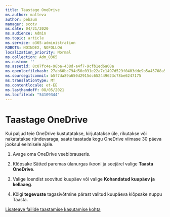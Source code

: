 ```yaml
---
title: Taastage OneDrive
ms.author: matteva
author: pebaum
manager: scotv
ms.date: 04/21/2020
ms.audience: Admin
ms.topic: article
ms.service: o365-administration
ROBOTS: NOINDEX, NOFOLLOW
localization_priority: Normal
ms.collection: Adm_O365
ms.custom: ''
ms.assetid: 8c07fc4e-98ba-438d-a4f7-9cfb1ed6a08a
ms.openlocfilehash: 27ab60bc794d50c031e22a7c1497d529f0403dde9b5a45708a54495117c1939f
ms.sourcegitcommit: b5f7da89a650d2915dc652449623c78be6247175
ms.translationtype: MT
ms.contentlocale: et-EE
ms.lasthandoff: 08/05/2021
ms.locfileid: "54109344"
---
```

# <a name="restore-your-onedrive"></a>Taastage OneDrive

Kui paljud teie OneDrive kustutatakse, kirjutatakse üle, rikutakse või nakatatakse ründevaraga, saate taastada kogu OneDrive viimase 30 päeva jooksul eelmisele ajale.
  
1. Avage oma OneDrive veebibrauseris.
    
2. Klõpsake Sätted paremas ülanurgas ikooni ja seejärel valige **Taasta OneDrive**.
    
3. Valige loendist soovitud kuupäev või valige **Kohandatud kuupäev ja kellaaeg**.
    
4. Kõigi **tegevuste** tagasivõtmine pärast valitud kuupäeva klõpsake nuppu Taasta. 
    
[Lisateave failide taastamise kasutamise kohta](https://go.microsoft.com/fwlink/?linkid=872874)
  

